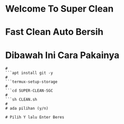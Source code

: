 # Welcome To Super Clean

# Fast Clean Auto Bersih

# Dibawah Ini Cara Pakainya

````apt update && apt upgrade -y
#
```apt install git -y
#
```termux-setup-storage
#
```cd SUPER-CLEAN-SGC
#
```sh CLEAN.sh
#
# ada pilihan (y/n)

# Pilih Y lalu Enter Beres
